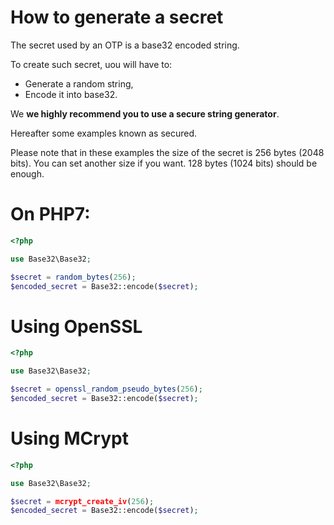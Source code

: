 How to generate a secret
========================

The secret used by an OTP is a base32 encoded string.

To create such secret, uou will have to:
* Generate a random string,
* Encode it into base32.

We **we highly recommend you to use a secure string generator**.

Hereafter some examples known as secured.

Please note that in these examples the size of the secret is 256 bytes (2048 bits).
You can set another size if you want. 128 bytes (1024 bits) should be enough.

# On PHP7:

```php
<?php

use Base32\Base32;

$secret = random_bytes(256);
$encoded_secret = Base32::encode($secret);
```

# Using OpenSSL

```php
<?php

use Base32\Base32;

$secret = openssl_random_pseudo_bytes(256);
$encoded_secret = Base32::encode($secret);
```

# Using MCrypt

```php
<?php

use Base32\Base32;

$secret = mcrypt_create_iv(256);
$encoded_secret = Base32::encode($secret);
```
